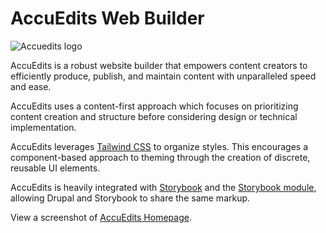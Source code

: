 # AccuEdits Web Builder

![Accuedits logo](https://www.accuedits.com/logo_accuedits.png)

AccuEdits is a robust website builder that empowers content creators to efficiently produce, publish, and maintain content with unparalleled speed and ease.

AccuEdits uses a content-first approach which focuses on prioritizing content creation and structure before considering design or technical implementation.

AccuEdits leverages [Tailwind CSS](https://www.tailwindcss.com/) to organize styles. This encourages a component-based approach to theming through the creation of discrete, reusable UI elements.

AccuEdits is heavily integrated with [Storybook](https://storybook.js.org/) and the [Storybook module](https://www.drupal.org/project/storybook), allowing Drupal and Storybook to share the same markup.

View a screenshot of [AccuEdits Homepage](https://www.accuedits.com/homepage_full.png).
